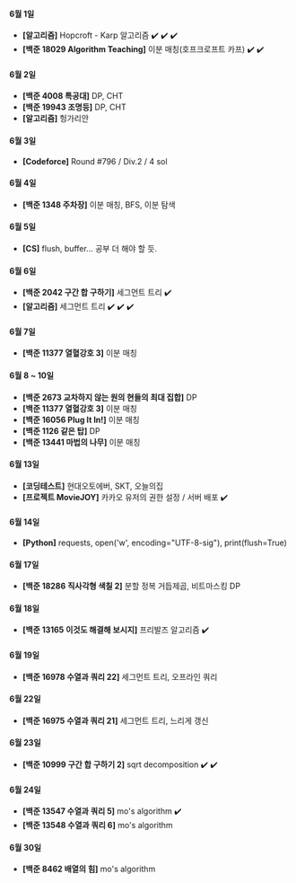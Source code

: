 #### 6월 1일

- **[알고리즘]** Hopcroft - Karp 알고리즘 :heavy_check_mark: :heavy_check_mark: :heavy_check_mark:
- **[백준 18029 Algorithm Teaching]** 이분 매칭(호프크로프트 카프) :heavy_check_mark: :heavy_check_mark:

#### 6월 2일

- **[백준 4008 특공대]** DP, CHT
- **[백준 19943 조명등]** DP, CHT
- **[알고리즘]** 헝가리안

#### 6월 3일

- **[Codeforce]** Round #796 / Div.2 / 4 sol

#### 6월 4일

- **[백준 1348 주차장]** 이분 매칭, BFS, 이분 탐색

#### 6월 5일

- **[CS]** flush, buffer... 공부 더 해야 할 듯.

#### 6월 6일

- **[백준 2042 구간 합 구하기]** 세그먼트 트리 :heavy_check_mark:
- **[알고리즘]** 세그먼트 트리 :heavy_check_mark: :heavy_check_mark: :heavy_check_mark:

#### 6월 7일

- **[백준 11377 열혈강호 3]** 이분 매칭

#### 6월 8 ~ 10일

- **[백준 2673 교차하지 않는 원의 현들의 최대 집합]** DP
- **[백준 11377 열혈강호 3]** 이분 매칭
- **[백준 16056 Plug It In!]** 이분 매칭
- **[백준 1126 같은 탑]** DP
- **[백준 13441 마법의 나무]** 이분 매칭

#### 6월 13일

- **[코딩테스트]** 현대오토에버, SKT, 오늘의집
- **[프로젝트 MovieJOY]** 카카오 유저의 권한 설정 / 서버 배포 :heavy_check_mark:

#### 6월 14일

- **[Python]** requests, open('w', encoding="UTF-8-sig"), print(flush=True)

#### 6월 17일

- **[백준 18286 직사각형 색칠 2]** 분할 정복 거듭제곱, 비트마스킹 DP

#### 6월 18일

- **[백준 13165 이것도 해결해 보시지]** 프리발즈 알고리즘 :heavy_check_mark:

#### 6월 19일

- **[백준 16978 수열과 쿼리 22]** 세그먼트 트리, 오프라인 쿼리

#### 6월 22일

- **[백준 16975 수열과 쿼리 21]** 세그먼트 트리, 느리게 갱신

#### 6월 23일

- **[백준 10999 구간 합 구하기 2]** sqrt decomposition :heavy_check_mark: :heavy_check_mark:

#### 6월 24일

- **[백준 13547 수열과 쿼리 5]** mo's algorithm :heavy_check_mark:
- **[백준 13548 수열과 쿼리 6]** mo's algorithm

#### 6월 30일

- **[백준 8462 배열의 힘]** mo's algorithm
